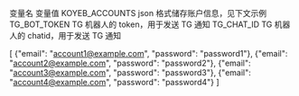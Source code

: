 变量名	变量值
KOYEB_ACCOUNTS	json 格式储存账户信息，见下文示例
TG_BOT_TOKEN	TG 机器人的 token，用于发送 TG 通知
TG_CHAT_ID	TG 机器人的 chatid，用于发送 TG 通知

[
  {"email": "account1@example.com", "password": "password1"}, 
  {"email": "account2@example.com", "password": "password2"},
  {"email": "account3@example.com", "password": "password3"},
  {"email": "account4@example.com", "password": "password4"}
]
